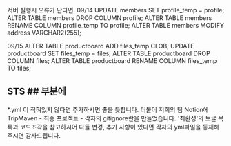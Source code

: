 서버 실행시 오류가 난다면. 
09/14
UPDATE members SET profile_temp = profile;
ALTER TABLE members DROP COLUMN profile;
ALTER TABLE members RENAME COLUMN profile_temp TO profile;
ALTER TABLE members MODIFY address VARCHAR2(255);

09/15
ALTER TABLE productboard ADD files_temp CLOB;
UPDATE productboard SET files_temp = files;
ALTER TABLE productboard DROP COLUMN files;
ALTER TABLE productboard RENAME COLUMN files_temp TO files;


## STS ## 부분에 
*.yml 이 적혀있지 않다면 추가하시면 좋을 듯합니다. 
더불어 저희의 팀 Notion에 TripMaven - 최종 프로젝트 - 각자의 gitignore란을 만들었습니다. 
'최환성'의 토글 목록과 코드조각을 참고하시어 다들 변경, 추가 사항이 있다면 각자의 yml파일을 등재해주시면 감사드립니다. 
